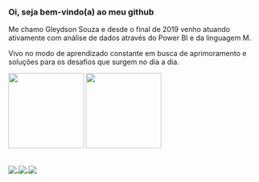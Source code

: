 ### Oi, seja bem-vindo(a) ao meu github

Me chamo Gleydson Souza e desde o final de 2019 venho atuando ativamente com análise de dados através do Power BI e da linguagem M.

Vivo no modo de aprendizado constante em busca de aprimoramento e soluções para os desafios que surgem no dia a dia.

<!--
**gleydsonms2/gleydsonms2** is a ✨ _special_ ✨ repository because its `README.md` (this file) appears on your GitHub profile.

Here are some ideas to get you started:

- 🔭 I’m currently working on ...
- 🌱 I’m currently learning ...
- 👯 I’m looking to collaborate on ...
- 🤔 I’m looking for help with ...
- 💬 Ask me about ...
- 📫 How to reach me: ...
- 😄 Pronouns: ...
- ⚡ Fun fact: ...
-->
<div>
<img height="150em" src="https://github-readme-stats.vercel.app/api?username=gleydsonms2&show_icons=true&theme=dark"/>
<img height="150em" src="https://github-readme-stats.vercel.app/api/top-langs/?username=gleydsonms2&layout=compact&langs_count=168&theme=dark"/>
</div>

##

<a href="https://www.linkedin.com/in/gleydsonms/" target="_blank">
  <img align="center" src="https://img.shields.io/badge/LinkedIn-0077B5?style=for-the-badge&logo=linkedin&logoColor=white" />
</a>
<a href="https://instagram.com/gleydsonms" target="_blank">
  <img align="center" src="https://img.shields.io/badge/Instagram-E4405F?style=for-the-badge&logo=instagram&logoColor=white" />
</a>
<a href="mailto:gleydsonms@gmail.com" target="_blank">
  <img align="center" src="https://img.shields.io/badge/Gmail-D14836?style=for-the-badge&logo=gmail&logoColor=white" />
</a>
 
